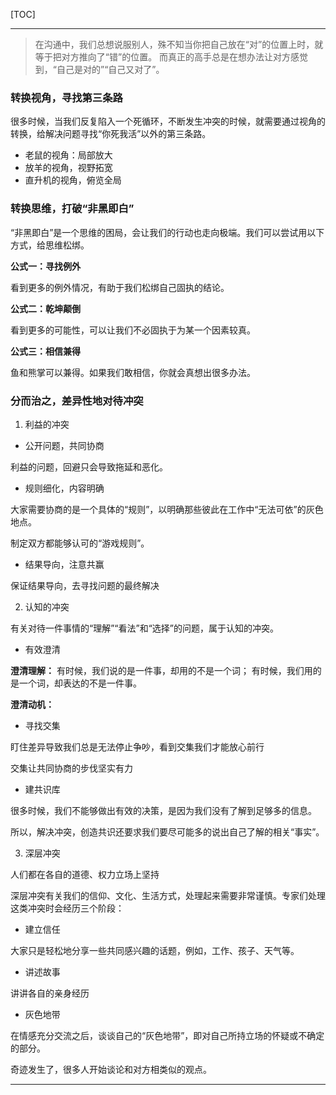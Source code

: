 [TOC]

-------

> 在沟通中，我们总想说服别人，殊不知当你把自己放在“对”的位置上时，就等于把对方推向了“错”的位置。
> 而真正的高手总是在想办法让对方感觉到，“自己是对的”“自己又对了”。

### 转换视角，寻找第三条路

很多时候，当我们反复陷入一个死循环，不断发生冲突的时候，就需要通过视角的转换，给解决问题寻找“你死我活”以外的第三条路。

- 老鼠的视角：局部放大
- 放羊的视角，视野拓宽
- 直升机的视角，俯览全局

### 转换思维，打破“非黑即白”

“非黑即白”是一个思维的困局，会让我们的行动也走向极端。我们可以尝试用以下方式，给思维松绑。

**公式一：寻找例外**

看到更多的例外情况，有助于我们松绑自己固执的结论。

**公式二：乾坤颠倒**

看到更多的可能性，可以让我们不必固执于为某一个因素较真。

**公式三：相信兼得**

鱼和熊掌可以兼得。如果我们敢相信，你就会真想出很多办法。

### 分而治之，差异性地对待冲突

1. 利益的冲突

- 公开问题，共同协商

利益的问题，回避只会导致拖延和恶化。

- 规则细化，内容明确

大家需要协商的是一个具体的“规则”，以明确那些彼此在工作中“无法可依”的灰色地点。

制定双方都能够认可的“游戏规则”。

- 结果导向，注意共赢

保证结果导向，去寻找问题的最终解决

2. 认知的冲突

有关对待一件事情的“理解”“看法”和“选择”的问题，属于认知的冲突。

- 有效澄清

**澄清理解：**
有时候，我们说的是一件事，却用的不是一个词；
有时候，我们用的是一个词，却表达的不是一件事。

**澄清动机：**

- 寻找交集

盯住差异导致我们总是无法停止争吵，看到交集我们才能放心前行

交集让共同协商的步伐坚实有力

- 建共识库

很多时候，我们不能够做出有效的决策，是因为我们没有了解到足够多的信息。

所以，解决冲突，创造共识还要求我们要尽可能多的说出自己了解的相关“事实”。

3. 深层冲突

人们都在各自的道德、权力立场上坚持

深层冲突有关我们的信仰、文化、生活方式，处理起来需要非常谨慎。专家们处理这类冲突时会经历三个阶段：

- 建立信任

大家只是轻松地分享一些共同感兴趣的话题，例如，工作、孩子、天气等。

- 讲述故事

讲讲各自的亲身经历

- 灰色地带

在情感充分交流之后，谈谈自己的“灰色地带”，即对自己所持立场的怀疑或不确定的部分。

奇迹发生了，很多人开始谈论和对方相类似的观点。

-------
